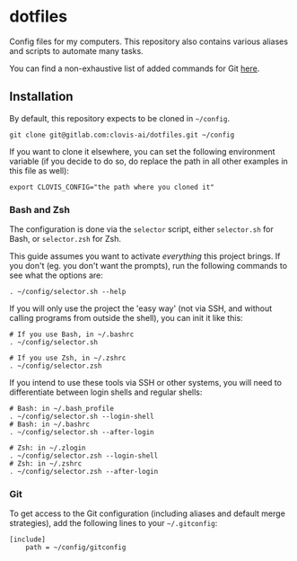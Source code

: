 # dotfiles

Config files for my computers.
This repository also contains various aliases and scripts to automate many tasks.

You can find a non-exhaustive list of added commands for Git [here](git-aliases.md).

## Installation

By default, this repository expects to be cloned in `~/config`.

    git clone git@gitlab.com:clovis-ai/dotfiles.git ~/config

If you want to clone it elsewhere, you can set the following environment variable (if you decide to do so, do replace the path in all other examples in this file as well):

    export CLOVIS_CONFIG="the path where you cloned it"

### Bash and Zsh

The configuration is done via the `selector` script, either `selector.sh` for Bash, or `selector.zsh` for Zsh.

This guide assumes you want to activate *everything* this project brings. If you don't (eg. you don't want the prompts), run the following commands to see what the options are:

    . ~/config/selector.sh --help

If you will only use the project the 'easy way' (not via SSH, and without calling programs from outside the shell), you can init it like this:

    # If you use Bash, in ~/.bashrc
    . ~/config/selector.sh

    # If you use Zsh, in ~/.zshrc
    . ~/config/selector.zsh

If you intend to use these tools via SSH or other systems, you will need to differentiate between login shells and regular shells:

    # Bash: in ~/.bash_profile
    . ~/config/selector.sh --login-shell
    # Bash: in ~/.bashrc
    . ~/config/selector.sh --after-login
    
    # Zsh: in ~/.zlogin
    . ~/config/selector.zsh --login-shell
    # Zsh: in ~/.zshrc
    . ~/config/selector.zsh --after-login

### Git

To get access to the Git configuration (including aliases and default merge strategies), add the following lines to your `~/.gitconfig`:

    [include]
        path = ~/config/gitconfig

